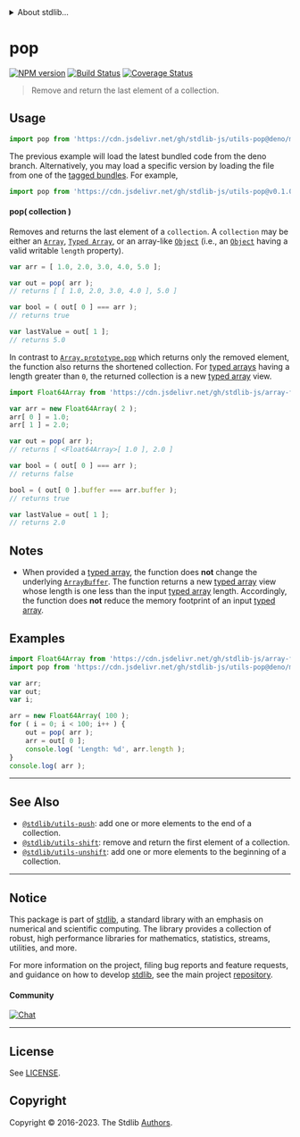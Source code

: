 <!--

@license Apache-2.0

Copyright (c) 2018 The Stdlib Authors.

Licensed under the Apache License, Version 2.0 (the "License");
you may not use this file except in compliance with the License.
You may obtain a copy of the License at

   http://www.apache.org/licenses/LICENSE-2.0

Unless required by applicable law or agreed to in writing, software
distributed under the License is distributed on an "AS IS" BASIS,
WITHOUT WARRANTIES OR CONDITIONS OF ANY KIND, either express or implied.
See the License for the specific language governing permissions and
limitations under the License.

-->


<details>
  <summary>
    About stdlib...
  </summary>
  <p>We believe in a future in which the web is a preferred environment for numerical computation. To help realize this future, we've built stdlib. stdlib is a standard library, with an emphasis on numerical and scientific computation, written in JavaScript (and C) for execution in browsers and in Node.js.</p>
  <p>The library is fully decomposable, being architected in such a way that you can swap out and mix and match APIs and functionality to cater to your exact preferences and use cases.</p>
  <p>When you use stdlib, you can be absolutely certain that you are using the most thorough, rigorous, well-written, studied, documented, tested, measured, and high-quality code out there.</p>
  <p>To join us in bringing numerical computing to the web, get started by checking us out on <a href="https://github.com/stdlib-js/stdlib">GitHub</a>, and please consider <a href="https://opencollective.com/stdlib">financially supporting stdlib</a>. We greatly appreciate your continued support!</p>
</details>

# pop

[![NPM version][npm-image]][npm-url] [![Build Status][test-image]][test-url] [![Coverage Status][coverage-image]][coverage-url] <!-- [![dependencies][dependencies-image]][dependencies-url] -->

> Remove and return the last element of a collection.

<!-- Section to include introductory text. Make sure to keep an empty line after the intro `section` element and another before the `/section` close. -->

<section class="intro">

</section>

<!-- /.intro -->

<!-- Package usage documentation. -->



<section class="usage">

## Usage

```javascript
import pop from 'https://cdn.jsdelivr.net/gh/stdlib-js/utils-pop@deno/mod.js';
```
The previous example will load the latest bundled code from the deno branch. Alternatively, you may load a specific version by loading the file from one of the [tagged bundles](https://github.com/stdlib-js/utils-pop/tags). For example,

```javascript
import pop from 'https://cdn.jsdelivr.net/gh/stdlib-js/utils-pop@v0.1.0-deno/mod.js';
```

#### pop( collection )

Removes and returns the last element of a `collection`. A `collection` may be either an [`Array`][mdn-array], [`Typed Array`][mdn-typed-array], or an array-like [`Object`][mdn-object] (i.e., an [`Object`][mdn-object] having a valid writable `length` property). 

```javascript
var arr = [ 1.0, 2.0, 3.0, 4.0, 5.0 ];

var out = pop( arr );
// returns [ [ 1.0, 2.0, 3.0, 4.0 ], 5.0 ]

var bool = ( out[ 0 ] === arr );
// returns true

var lastValue = out[ 1 ];
// returns 5.0
```

In contrast to [`Array.prototype.pop`][mdn-array-pop] which returns only the removed element, the function also returns the shortened collection. For [typed arrays][mdn-typed-array] having a length greater than `0`, the returned collection is a new [typed array][mdn-typed-array] view.

```javascript
import Float64Array from 'https://cdn.jsdelivr.net/gh/stdlib-js/array-float64@deno/mod.js';

var arr = new Float64Array( 2 );
arr[ 0 ] = 1.0;
arr[ 1 ] = 2.0;

var out = pop( arr );
// returns [ <Float64Array>[ 1.0 ], 2.0 ]

var bool = ( out[ 0 ] === arr );
// returns false

bool = ( out[ 0 ].buffer === arr.buffer );
// returns true

var lastValue = out[ 1 ];
// returns 2.0
```

</section>

<!-- /.usage -->

<!-- Package usage notes. Make sure to keep an empty line after the `section` element and another before the `/section` close. -->

<section class="notes">

## Notes

-   When provided a [typed array][mdn-typed-array], the function does **not** change the underlying [`ArrayBuffer`][mdn-arraybuffer]. The function returns a new [typed array][mdn-typed-array] view whose length is one less than the input [typed array][mdn-typed-array] length. Accordingly, the function does **not** reduce the memory footprint of an input [typed array][mdn-typed-array].

</section>

<!-- /.notes -->

<!-- Package usage examples. -->

<section class="examples">

## Examples

<!-- eslint no-undef: "error" -->

```javascript
import Float64Array from 'https://cdn.jsdelivr.net/gh/stdlib-js/array-float64@deno/mod.js';
import pop from 'https://cdn.jsdelivr.net/gh/stdlib-js/utils-pop@deno/mod.js';

var arr;
var out;
var i;

arr = new Float64Array( 100 );
for ( i = 0; i < 100; i++ ) {
    out = pop( arr );
    arr = out[ 0 ];
    console.log( 'Length: %d', arr.length );
}
console.log( arr );
```

</section>

<!-- /.examples -->

<!-- Section to include cited references. If references are included, add a horizontal rule *before* the section. Make sure to keep an empty line after the `section` element and another before the `/section` close. -->

<section class="references">

</section>

<!-- /.references -->

<!-- Section for related `stdlib` packages. Do not manually edit this section, as it is automatically populated. -->

<section class="related">

* * *

## See Also

-   <span class="package-name">[`@stdlib/utils-push`][@stdlib/utils/push]</span><span class="delimiter">: </span><span class="description">add one or more elements to the end of a collection.</span>
-   <span class="package-name">[`@stdlib/utils-shift`][@stdlib/utils/shift]</span><span class="delimiter">: </span><span class="description">remove and return the first element of a collection.</span>
-   <span class="package-name">[`@stdlib/utils-unshift`][@stdlib/utils/unshift]</span><span class="delimiter">: </span><span class="description">add one or more elements to the beginning of a collection.</span>

</section>

<!-- /.related -->

<!-- Section for all links. Make sure to keep an empty line after the `section` element and another before the `/section` close. -->


<section class="main-repo" >

* * *

## Notice

This package is part of [stdlib][stdlib], a standard library with an emphasis on numerical and scientific computing. The library provides a collection of robust, high performance libraries for mathematics, statistics, streams, utilities, and more.

For more information on the project, filing bug reports and feature requests, and guidance on how to develop [stdlib][stdlib], see the main project [repository][stdlib].

#### Community

[![Chat][chat-image]][chat-url]

---

## License

See [LICENSE][stdlib-license].


## Copyright

Copyright &copy; 2016-2023. The Stdlib [Authors][stdlib-authors].

</section>

<!-- /.stdlib -->

<!-- Section for all links. Make sure to keep an empty line after the `section` element and another before the `/section` close. -->

<section class="links">

[npm-image]: http://img.shields.io/npm/v/@stdlib/utils-pop.svg
[npm-url]: https://npmjs.org/package/@stdlib/utils-pop

[test-image]: https://github.com/stdlib-js/utils-pop/actions/workflows/test.yml/badge.svg?branch=v0.1.0
[test-url]: https://github.com/stdlib-js/utils-pop/actions/workflows/test.yml?query=branch:v0.1.0

[coverage-image]: https://img.shields.io/codecov/c/github/stdlib-js/utils-pop/main.svg
[coverage-url]: https://codecov.io/github/stdlib-js/utils-pop?branch=main

<!--

[dependencies-image]: https://img.shields.io/david/stdlib-js/utils-pop.svg
[dependencies-url]: https://david-dm.org/stdlib-js/utils-pop/main

-->

[chat-image]: https://img.shields.io/gitter/room/stdlib-js/stdlib.svg
[chat-url]: https://app.gitter.im/#/room/#stdlib-js_stdlib:gitter.im

[stdlib]: https://github.com/stdlib-js/stdlib

[stdlib-authors]: https://github.com/stdlib-js/stdlib/graphs/contributors

[umd]: https://github.com/umdjs/umd
[es-module]: https://developer.mozilla.org/en-US/docs/Web/JavaScript/Guide/Modules

[deno-url]: https://github.com/stdlib-js/utils-pop/tree/deno
[umd-url]: https://github.com/stdlib-js/utils-pop/tree/umd
[esm-url]: https://github.com/stdlib-js/utils-pop/tree/esm
[branches-url]: https://github.com/stdlib-js/utils-pop/blob/main/branches.md

[stdlib-license]: https://raw.githubusercontent.com/stdlib-js/utils-pop/main/LICENSE

[mdn-array]: https://developer.mozilla.org/en-US/docs/Web/JavaScript/Reference/Global_Objects/Array

[mdn-array-pop]: https://developer.mozilla.org/en-US/docs/Web/JavaScript/Reference/Global_Objects/Array/pop

[mdn-typed-array]: https://developer.mozilla.org/en-US/docs/Web/JavaScript/Typed_arrays

[mdn-arraybuffer]: https://developer.mozilla.org/en-US/docs/Web/JavaScript/Reference/Global_Objects/ArrayBuffer

[mdn-object]: https://developer.mozilla.org/en-US/docs/Web/JavaScript/Reference/Global_Objects/Object

<!-- <related-links> -->

[@stdlib/utils/push]: https://github.com/stdlib-js/utils-push/tree/deno

[@stdlib/utils/shift]: https://github.com/stdlib-js/utils-shift/tree/deno

[@stdlib/utils/unshift]: https://github.com/stdlib-js/utils-unshift/tree/deno

<!-- </related-links> -->

</section>

<!-- /.links -->
